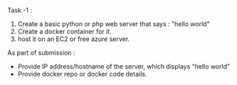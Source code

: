 
Task -1 :
1) Create a basic python or php web server that says :  "hello world"
2) Create a docker container for it.
3) host it on an EC2 or free azure server.
 
As part of submission :
- Provide IP address/hostname of the server, which displays “hello world”
- Provide docker repo or docker code details.